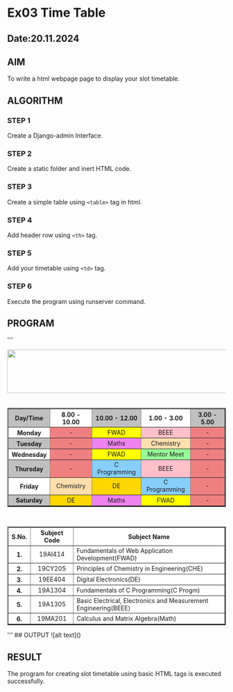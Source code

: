 # Ex03 Time Table
## Date:20.11.2024

## AIM
To write a html webpage page to display your slot timetable.

## ALGORITHM
### STEP 1
Create a Django-admin Interface.

### STEP 2
Create a static folder and inert HTML code.

### STEP 3
Create a simple table using ```<table>``` tag in html.

### STEP 4
Add header row using ```<th>``` tag.

### STEP 5
Add your timetable using ```<td>``` tag.

### STEP 6
Execute the program using runserver command.

## PROGRAM
'''
<html>
    <head>
        <title>
           <b>SLOT TIMETABLE - MERIL GOLDLINA A (24007299)</b>
        </title>
    </head>
    <body>
        <center>
            <img src="/static/logo.png" height="100" width="630"><br><br>
        </center>
        <table border="2" cellpadding="10" bgcolor="AntiqueWhite" width="630">
            <tr> 
                <th bgcolor="silver">Day/Time</th>       
                <th bgcolor="white">8.00 - 10.00</th>
                <th bgcolor="silver">10.00 - 12.00</th>
                <th bgcolor="white">1.00 - 3.00</th>
                <th bgcolor="silver">3.00 - 5.00</th>
            </tr>
            <tr> 
                <th bgcolor="white">Monday</th>
                <td bgcolor="LightCoral" align="center">-</td>
                <td bgcolor="yellow" align="center">FWAD</td>
                <td bgcolor="pink" align="center">BEEE</td>
                <td bgcolor="LightCoral" align="center">-</td>
            </tr>
            <tr>
                <th bgcolor="silver">Tuesday</th>
                <td bgcolor="LightCoral" align="center">-</td>
                <td bgcolor="violet" align="center">Maths</td>
                <td bgcolor="NavajoWhite" align="center">Chemistry</td>
                <td bgcolor="LightCoral" align="center">-</td>
            </tr>
            <tr>
                <th bgcolor="white">Wednesday</th>
                <td bgcolor="LightCoral" align="center">-</td>
                <td bgcolor="yellow" align="center">FWAD</td>
                <td bgcolor="PaleGreen" align="center">Mentor Meet</td>
                <td bgcolor="LightCoral" align="center">-</td>
            </tr>
            <tr>
                <th bgcolor="silver">Thursday</th>
                <td bgcolor="LightCoral" align="center">-</td>
                <td bgcolor="LightSkyBlue" align="center">C Programming</td>
                <td bgcolor="pink" align="center">BEEE</td>
                <td bgcolor="LightCoral" align="center">-</td>
            </tr>
            <tr>
                <th bgcolor="white">Friday</th>
                <td bgcolor="NavajoWhite" align="center">Chemistry</td>
                <td bgcolor="gold" align="center">DE</td>
                <td bgcolor="LightSkyBlue" align="center">C Programming</td>
                <td bgcolor="LightCoral" align="center">-</td>
            </tr>
            <tr>
                <th bgcolor="silver">Saturday</th>
                <td bgcolor="gold" align="center">DE</td>
                <td bgcolor="violet" align="center">Maths</td>
                <td bgcolor="yellow" align="center">FWAD</td>
                <td bgcolor="LightCoral" align="center">-</td>
            </tr>
        </table>
        <br>
        <table border="2" cellpadding="10" bgcolor="white">
            <tr> 
                <th>S.No.</th>  
                <th align="center">Subject Code</th>     
                <th align="center">Subject Name</th>  
            </tr>   
            <tr>
                <th>1.</th>
                <td align="center">19AI414</td>
                <td>Fundamentals of Web Application Development(FWAD)</td>
            </tr> 
            <tr>
                <th>2.</th>
                <td align="center">19CY205</td>
                <td>Principles of Chemistry in Engineering(CHE)</td>
            </tr>   
            <tr>
                <th>3.</th>
                <td align="center">19EE404</td>
                <td>Digital Electronics(DE)</td>
            </tr>   
            <tr>
                <th>4.</th>
                <td align="center">19A1304</td>
                <td>Fundamentals of C Programming(C Progm)</td>
            </tr>   
            <tr>
                <th>5.</th>
                <td align="center">19A1305</td>
                <td>Basic Electrical, Electronics and Measurement Engineering(BEEE)</td>
            </tr>   
            <tr>
                <th>6.</th>
                <td align="center">19MA201</td>
                <td>Calculus and Matrix Algebra(Math)</td>
            </tr>   
        </table>
    </body>
</html>
'''
## OUTPUT
![alt text](<Screenshot 2024-11-20 203606.png>)

## RESULT
The program for creating slot timetable using basic HTML tags is executed successfully.
